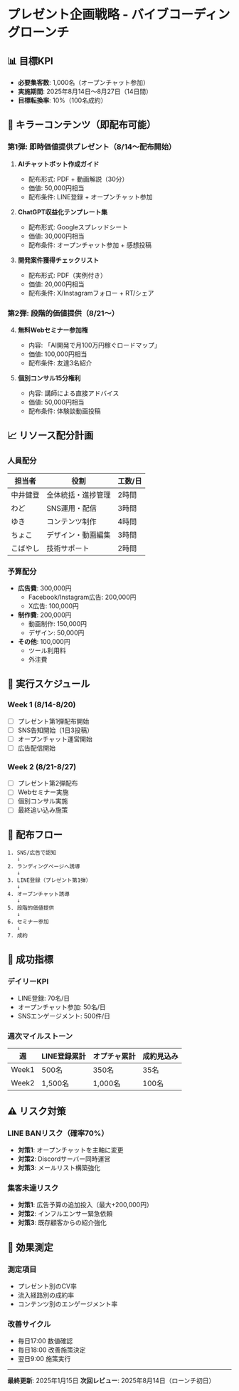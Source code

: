 # プレゼント企画戦略 - バイブコーディングローンチ

## 📊 目標KPI
- **必要集客数**: 1,000名（オープンチャット参加）
- **実施期間**: 2025年8月14日〜8月27日（14日間）
- **目標転換率**: 10%（100名成約）

## 🎁 キラーコンテンツ（即配布可能）

### 第1弾: 即時価値提供プレゼント（8/14〜配布開始）
1. **AIチャットボット作成ガイド**
   - 配布形式: PDF + 動画解説（30分）
   - 価値: 50,000円相当
   - 配布条件: LINE登録 + オープンチャット参加

2. **ChatGPT収益化テンプレート集**
   - 配布形式: Googleスプレッドシート
   - 価値: 30,000円相当
   - 配布条件: オープンチャット参加 + 感想投稿

3. **開発案件獲得チェックリスト**
   - 配布形式: PDF（実例付き）
   - 価値: 20,000円相当
   - 配布条件: X/Instagramフォロー + RT/シェア

### 第2弾: 段階的価値提供（8/21〜）
4. **無料Webセミナー参加権**
   - 内容: 「AI開発で月100万円稼ぐロードマップ」
   - 価値: 100,000円相当
   - 配布条件: 友達3名紹介

5. **個別コンサル15分権利**
   - 内容: 講師による直接アドバイス
   - 価値: 50,000円相当
   - 配布条件: 体験談動画投稿

## 📈 リソース配分計画

### 人員配分
| 担当者 | 役割 | 工数/日 |
|--------|------|---------|
| 中井健登 | 全体統括・進捗管理 | 2時間 |
| わど | SNS運用・配信 | 3時間 |
| ゆき | コンテンツ制作 | 4時間 |
| ちょこ | デザイン・動画編集 | 3時間 |
| こばやし | 技術サポート | 2時間 |

### 予算配分
- **広告費**: 300,000円
  - Facebook/Instagram広告: 200,000円
  - X広告: 100,000円
- **制作費**: 200,000円
  - 動画制作: 150,000円
  - デザイン: 50,000円
- **その他**: 100,000円
  - ツール利用料
  - 外注費

## 🚀 実行スケジュール

### Week 1 (8/14-8/20)
- [ ] プレゼント第1弾配布開始
- [ ] SNS告知開始（1日3投稿）
- [ ] オープンチャット運営開始
- [ ] 広告配信開始

### Week 2 (8/21-8/27)
- [ ] プレゼント第2弾配布
- [ ] Webセミナー実施
- [ ] 個別コンサル実施
- [ ] 最終追い込み施策

## 📱 配布フロー

```
1. SNS/広告で認知
   ↓
2. ランディングページへ誘導
   ↓
3. LINE登録（プレゼント第1弾）
   ↓
4. オープンチャット誘導
   ↓
5. 段階的価値提供
   ↓
6. セミナー参加
   ↓
7. 成約
```

## 🎯 成功指標

### デイリーKPI
- LINE登録: 70名/日
- オープンチャット参加: 50名/日
- SNSエンゲージメント: 500件/日

### 週次マイルストーン
| 週 | LINE登録累計 | オプチャ累計 | 成約見込み |
|----|-------------|-------------|-----------|
| Week1 | 500名 | 350名 | 35名 |
| Week2 | 1,500名 | 1,000名 | 100名 |

## ⚠️ リスク対策

### LINE BANリスク（確率70%）
- **対策1**: オープンチャットを主軸に変更
- **対策2**: Discordサーバー同時運営
- **対策3**: メールリスト構築強化

### 集客未達リスク
- **対策1**: 広告予算の追加投入（最大+200,000円）
- **対策2**: インフルエンサー緊急依頼
- **対策3**: 既存顧客からの紹介強化

## 📝 効果測定

### 測定項目
- プレゼント別のCV率
- 流入経路別の成約率
- コンテンツ別のエンゲージメント率

### 改善サイクル
- 毎日17:00 数値確認
- 毎日18:00 改善施策決定
- 翌日9:00 施策実行

---

**最終更新**: 2025年1月15日
**次回レビュー**: 2025年8月14日（ローンチ初日）